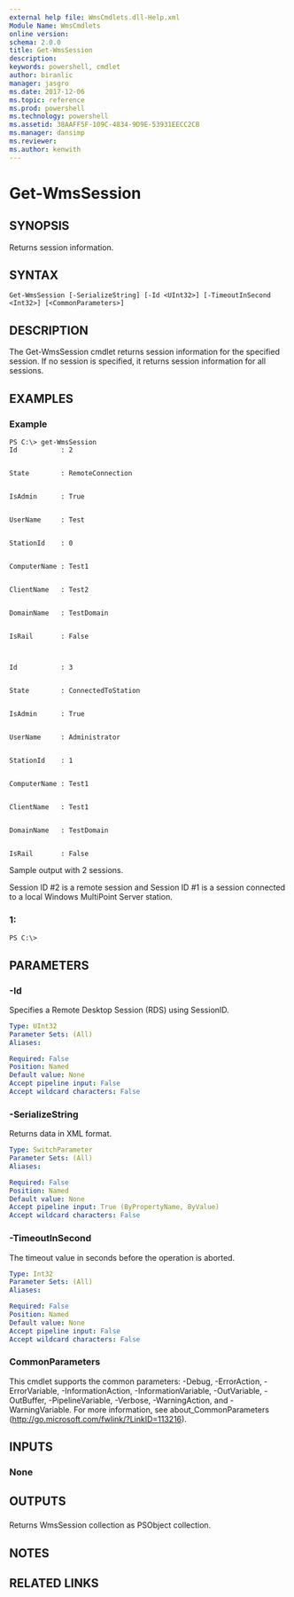 ```yaml
---
external help file: WmsCmdlets.dll-Help.xml
Module Name: WmsCmdlets
online version: 
schema: 2.0.0
title: Get-WmsSession
description: 
keywords: powershell, cmdlet
author: biranlic
manager: jasgro
ms.date: 2017-12-06
ms.topic: reference
ms.prod: powershell
ms.technology: powershell
ms.assetid: 38AAFF5F-109C-4834-9D9E-53931EECC2CB
ms.manager: dansimp
ms.reviewer:
ms.author: kenwith
---
```


# Get-WmsSession

## SYNOPSIS
Returns session information.

## SYNTAX

```
Get-WmsSession [-SerializeString] [-Id <UInt32>] [-TimeoutInSecond <Int32>] [<CommonParameters>]
```

## DESCRIPTION
The Get-WmsSession cmdlet returns session information for the specified session.
If no session is specified, it returns session information for all sessions.

## EXAMPLES

### Example
```
PS C:\> get-WmsSession
Id           : 2


State        : RemoteConnection


IsAdmin      : True


UserName     : Test


StationId    : 0


ComputerName : Test1


ClientName   : Test2


DomainName   : TestDomain


IsRail       : False



Id           : 3


State        : ConnectedToStation


IsAdmin      : True


UserName     : Administrator


StationId    : 1


ComputerName : Test1


ClientName   : Test1


DomainName   : TestDomain


IsRail       : False
```

Sample output with 2 sessions. 

 Session ID #2 is a remote session and Session ID #1 is a session connected to a local Windows MultiPoint Server station.

### 1:
```
PS C:\>
```

## PARAMETERS

### -Id
Specifies a Remote Desktop Session (RDS) using SessionID.

```yaml
Type: UInt32
Parameter Sets: (All)
Aliases: 

Required: False
Position: Named
Default value: None
Accept pipeline input: False
Accept wildcard characters: False
```

### -SerializeString
Returns data in XML format.

```yaml
Type: SwitchParameter
Parameter Sets: (All)
Aliases: 

Required: False
Position: Named
Default value: None
Accept pipeline input: True (ByPropertyName, ByValue)
Accept wildcard characters: False
```

### -TimeoutInSecond
The timeout value in seconds before the operation is aborted.

```yaml
Type: Int32
Parameter Sets: (All)
Aliases: 

Required: False
Position: Named
Default value: None
Accept pipeline input: False
Accept wildcard characters: False
```

### CommonParameters
This cmdlet supports the common parameters: -Debug, -ErrorAction, -ErrorVariable, -InformationAction, -InformationVariable, -OutVariable, -OutBuffer, -PipelineVariable, -Verbose, -WarningAction, and -WarningVariable. For more information, see about_CommonParameters (http://go.microsoft.com/fwlink/?LinkID=113216).

## INPUTS

### None

## OUTPUTS

###  
Returns WmsSession collection as PSObject collection.

## NOTES

## RELATED LINKS

